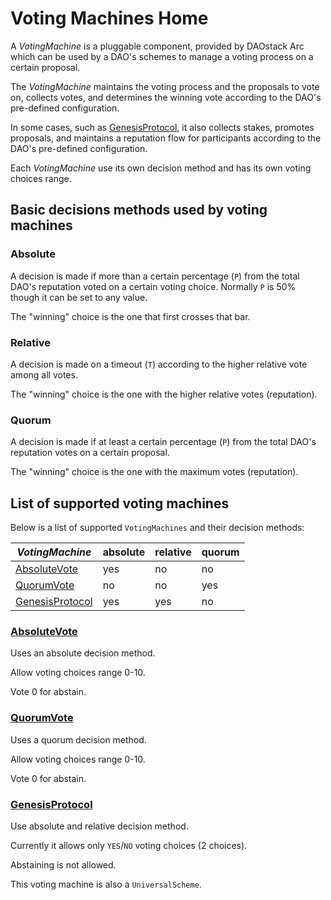 # Voting Machines Home

A *VotingMachine* is a pluggable component, provided by DAOstack Arc which can be used by a DAO's schemes to manage a voting process on a certain proposal.

The *VotingMachine* maintains the voting process and the proposals to vote on, collects votes, and determines the winning vote according to the DAO's pre-defined configuration.

In some cases, such as [GenesisProtocol](../../generated_docs/VotingMachines/GenesisProtocol.md), it also collects stakes, promotes proposals, and maintains a reputation flow for participants according to the DAO's pre-defined configuration.

Each *VotingMachine* use its own decision method and has its own voting choices range.

## Basic decisions methods used by voting machines

### Absolute

A decision is made if more than a certain percentage (`P`) from the total DAO's reputation voted
on a certain voting choice. Normally `P` is 50% though it can be set to any value.

The "winning" choice is the one that first crosses that bar.

### Relative

A decision is made on a timeout (`T`) according to the higher relative vote among all votes.

The "winning" choice is the one with the higher relative votes (reputation).


### Quorum

A decision is made if at least a certain percentage (`P`) from the total DAO's reputation votes on a certain proposal.

The "winning" choice is the one with the maximum votes (reputation).

## List of supported voting machines

Below is a list of supported `VotingMachines` and their decision methods:

| *VotingMachine* | absolute | relative | quorum
| --- | --- | --- | --- |
| [AbsoluteVote](#absolutevote) | yes | no | no |
| [QuorumVote](#quorumvote) | no | no | yes |
| [GenesisProtocol](#genesisprotocol) | yes | yes | no |

### [AbsoluteVote](../../generated_docs/VotingMachines/AbsoluteVote.md)

Uses an absolute decision method.

Allow voting choices range 0-10.

Vote 0 for abstain.

### [QuorumVote](../../generated_docs/VotingMachines/QuorumVote.md)

Uses a quorum decision method.

Allow voting choices range 0-10.

Vote 0 for abstain.

### [GenesisProtocol](../../generated_docs/VotingMachines/GenesisProtocol.md)

Use absolute and relative decision method.

Currently it allows only `YES`/`NO` voting choices (2 choices).

Abstaining is not allowed.

This voting machine is also a `UniversalScheme`.
